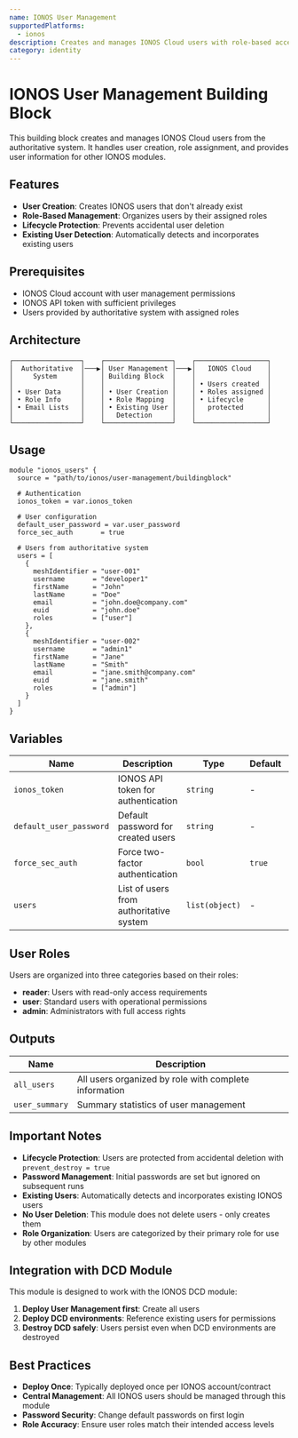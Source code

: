 ```yaml
---
name: IONOS User Management
supportedPlatforms:
  - ionos
description: Creates and manages IONOS Cloud users with role-based access. This is a foundational module that should be deployed before DCD environments.
category: identity
---
```


# IONOS User Management Building Block

This building block creates and manages IONOS Cloud users from the authoritative system. It handles user creation, role assignment, and provides user information for other IONOS modules.

## Features

- **User Creation**: Creates IONOS users that don't already exist
- **Role-Based Management**: Organizes users by their assigned roles
- **Lifecycle Protection**: Prevents accidental user deletion
- **Existing User Detection**: Automatically detects and incorporates existing users

## Prerequisites

- IONOS Cloud account with user management permissions
- IONOS API token with sufficient privileges
- Users provided by authoritative system with assigned roles

## Architecture

```
┌─────────────────┐    ┌─────────────────┐    ┌──────────────────┐
│  Authoritative  │───▶│ User Management │───▶│   IONOS Cloud    │
│     System      │    │ Building Block  │    │                  │
│                 │    │                 │    │ • Users created  │
│ • User Data     │    │ • User Creation │    │ • Roles assigned │
│ • Role Info     │    │ • Role Mapping  │    │ • Lifecycle      │
│ • Email Lists   │    │ • Existing User │    │   protected      │
│                 │    │   Detection     │    │                  │
└─────────────────┘    └─────────────────┘    └──────────────────┘
```

## Usage

```hcl
module "ionos_users" {
  source = "path/to/ionos/user-management/buildingblock"

  # Authentication
  ionos_token = var.ionos_token

  # User configuration
  default_user_password = var.user_password
  force_sec_auth       = true

  # Users from authoritative system
  users = [
    {
      meshIdentifier = "user-001"
      username       = "developer1"
      firstName      = "John"
      lastName       = "Doe"
      email          = "john.doe@company.com"
      euid           = "john.doe"
      roles          = ["user"]
    },
    {
      meshIdentifier = "user-002"
      username       = "admin1"
      firstName      = "Jane"
      lastName       = "Smith"
      email          = "jane.smith@company.com"
      euid           = "jane.smith"
      roles          = ["admin"]
    }
  ]
}
```

## Variables

| Name | Description | Type | Default | Required |
|------|-------------|------|---------|----------|
| `ionos_token` | IONOS API token for authentication | `string` | - | yes |
| `default_user_password` | Default password for created users | `string` | - | yes |
| `force_sec_auth` | Force two-factor authentication | `bool` | `true` | no |
| `users` | List of users from authoritative system | `list(object)` | - | yes |

## User Roles

Users are organized into three categories based on their roles:

- **reader**: Users with read-only access requirements
- **user**: Standard users with operational permissions
- **admin**: Administrators with full access rights

## Outputs

| Name | Description |
|------|-------------|
| `all_users` | All users organized by role with complete information |
| `user_summary` | Summary statistics of user management |

## Important Notes

- **Lifecycle Protection**: Users are protected from accidental deletion with `prevent_destroy = true`
- **Password Management**: Initial passwords are set but ignored on subsequent runs
- **Existing Users**: Automatically detects and incorporates existing IONOS users
- **No User Deletion**: This module does not delete users - only creates them
- **Role Organization**: Users are categorized by their primary role for use by other modules

## Integration with DCD Module

This module is designed to work with the IONOS DCD module:

1. **Deploy User Management first**: Create all users
2. **Deploy DCD environments**: Reference existing users for permissions
3. **Destroy DCD safely**: Users persist even when DCD environments are destroyed

## Best Practices

- **Deploy Once**: Typically deployed once per IONOS account/contract
- **Central Management**: All IONOS users should be managed through this module
- **Password Security**: Change default passwords on first login
- **Role Accuracy**: Ensure user roles match their intended access levels